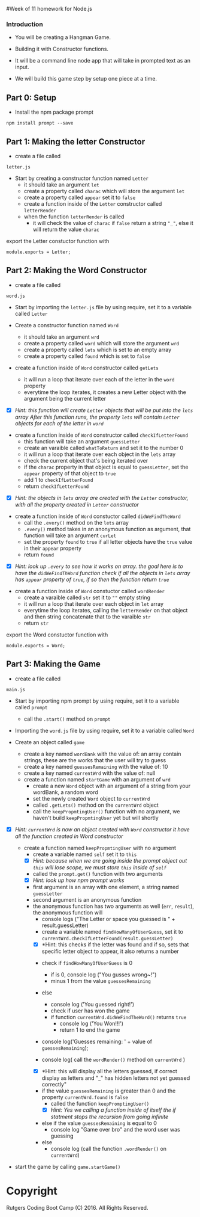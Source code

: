 #Week of 11 homework for Node.js

### Introduction

* You will be creating a Hangman Game.

* Building it with Constructor functions.

* It will be a command line node app that will take in prompted text as an input.

* We will build this game step by setup one piece at a time.

## Part 0: Setup

* Install the npm package prompt

```
npm install prompt --save
```

## Part 1: Making the letter Constructor 

* create a file called
```
letter.js
```

* Start by creating a constructor function named `Letter`
	* it should take an argument `let`
	* create a property called `charac` which will store the argument `let`
	* create a property called `appear` set it to `false`
	* create a function inside of the `Letter` constructor called `letterRender`
	* when the function `letterRender` is called
		- it will check the value of `charac`
		if `false` return a string `"_"`, else it will return the value `charac`

export the Letter constuctor function with

```module.exports = Letter;```

## Part 2: Making the Word Constructor

* create a file called
```
word.js
```

* Start by importing the `letter.js` file by using require, set it to a variable called `Letter`

* Create a constructor function named `Word`
	* it should take an argument `wrd`
	* create a property called `word` which will store the argument `wrd`
	* create a property called `lets` which is set to an empty array
	* create a property called `found` which is set to `false`

* create a function inside of `Word` constructor called `getLets` 
	- it will run a loop that iterate over each of the letter in the `word` property
	- everytime the loop iterates, it creates a new Letter object with the argument being the current letter

- [x] *Hint: this function will create `Letter` objects that will be put into the `lets` array*
*After this function runs, the property `lets` will contain `Letter` objects for each of the letter in `word`*

* create a function inside of `Word` constructor called `checkIfLetterFound`
	* this function will take an argument `guessLetter`
	- create an varaible called `whatToReturn` and set it to the number 0
	- it will run a loop that iterate over each object in the `lets` array
	- check the current object that's being iterated over
	- if the `charac` property in that object is equal to `guessLetter`, set the `appear` property of that object to `true`
	- add 1 to `checkIfLetterFound`
	* return `checkIfLetterFound`

- [x] *Hint: the objects in `lets` array are created with the `Letter` constructor, with all the property created in `Letter` constructor*

* create a function inside of `Word` constuctor called `didWeFindTheWord`
	- call the `.every()` method on the `lets` array
	- `.every()` method takes in an anonymous function as argument, that function will take an argument `curLet`
	- set the property `found` to `true` if all letter objects have the `true` value in their `appear` property
	- return `found`

- [x] *Hint: look up `.every` to see how it works on array.*
*the goal here is to have the `didWeFindThWord` function check if all the objects in `lets` array has `appear` property of `true`, if so then the function return `true`*

* create a function inside of `Word` constuctor called `wordRender`
	- create a varaible called `str` set it to `""` empty string
	- it will run a loop that iterate over each object in `let` array
	- everytime the loop iterates, calling the `letterRender` on that object and then string concatenate that to the varaible `str`
	- return `str`

export the Word constuctor function with

```module.exports = Word;```

## Part 3: Making the Game

* create a file called
```
main.js
```
* Start by importing npm prompt by using require, set it to a variable called `prompt`
	* call the `.start()` method on `prompt`

* Importing the `word.js` file by using require, set it to a variable called `Word`

* Create an object called `game`
	* create a key named `wordBank` with the value of: an array contain strings, these are the works that the user will try to guess
	* create a key named `guessesRemaining` with the value of: 10
	* create a key named `currentWrd` with the value of: null
	* create a function named `startGame` with an argument of `wrd`
		- create a new `Word` object with an argument of a string from your wordBank, a random word
		- set the newly created `Word` object to `currentWrd`
		- called `.getLets()` method on the `currentWrd` object 
		- call the `keepPropmtingUser()` function with no argument, we haven't build `keepPropmtingUser` yet but will shortly

- [x] *Hint: `currentWrd` is now an object created with `Word` constructor it have all the function created in Word constructor*

	* create a function named `keepPropmtingUser` with no argument
		- create a variable named `self` set it to `this`
		- [x] *Hint: because when we are going inside the prompt object out `this` will lose scope, we must store `this` inside of `self`*
		
		- called the `prompt.get()` function with two arguments
		- [x] *Hint: look up how npm prompt works*

		- first argument is an array with one element, a string named `guessLetter`
		- second argument is an anonymous function
		- the anonymous function has two arguments as well (`err`, `result`), the anonymous function will
			* console logs ("The Letter or space you guessed is " + result.guessLetter)
			* create a variable named `findHowManyOfUserGuess`, set it to `currentWrd.checkIfLetterFound(result.guessLetter)`
			- [x] *Hint: this checks if the letter was found and if so, sets that specific letter object to appear, it also returns a number

			* check if `findHowManyOfUserGuess` is 0
				- if is 0, console log ("You gusses wrong~!")
				- minus 1 from the value `guessesRemaining`
			* else 
				- console log ('You guessed right!')
				- check if user has won the game
				- if function `currentWrd.didWeFindTheWord()` returns `true`
					* console log ('You Won!!!')
					* return 1 to end the game

			* console log('Guesses remaining: ' + value of `guessesRemaining`);
			* console log( call the `wordRender()` method on `currentWrd` )
			- [x] *Hint: this will display all the letters guessed, if correct display as letters and "_" has hidden letters not yet guessed correctly"

			* if the value `guessesRemaining` is greater than 0 and the property `currentWrd.found` is `false`
				- called the function `keepPromptingUser()`
				- [x] *Hint: Yes we calling a function inside of itself the if statment stops the recursion from going infinite*
			* else if the value `guessesRemaining` is equal to 0
				- console log "Game over bro" and the word user was guessing
			* else 
				- console log (call the function `.wordRender()` on `currentWrd`)

* start the game by calling `game.startGame()`


# Copyright
Rutgers Coding Boot Camp (C) 2016. All Rights Reserved.